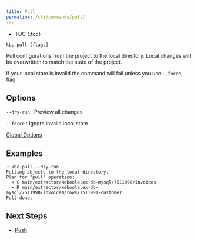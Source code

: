 ```yaml
---
title: Pull
permalink: /cli/commands/pull/
---
```


* TOC 
{:toc}

```
kbc pull [flags]
```

Pull configurations from the project to the local directory. Local changes will be overwritten to match the state 
of the project. 

If your local state is invalid the command will fail unless you use `--force` flag.

## Options

`--dry-run`
: Preview all changes

`--force`
: Ignore invalid local state

[Global Options](/cli/commands/#global-options)

## Examples

```
➜ kbc pull --dry-run
Pulling objects to the local directory.
Plan for "pull" operation:
  × C main/extractor/keboola.ex-db-mysql/7511990/invoices
  × R main/extractor/keboola.ex-db-mysql/7511990/invoices/rows/7511991-customer
Pull done.
```

## Next Steps

- [Push](/cli/commands/push/)
